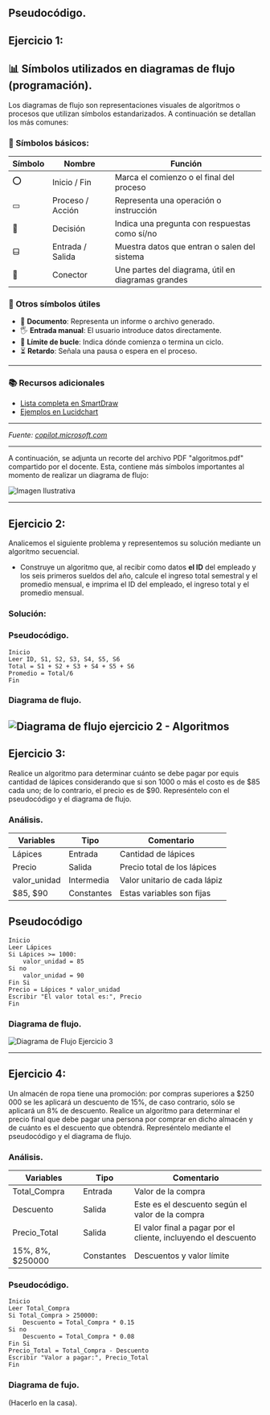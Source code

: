 ## __Pseudocódigo.__
## Ejercicio 1: 
 ## 📊 Símbolos utilizados en diagramas de flujo (programación).

Los diagramas de flujo son representaciones visuales de algoritmos o procesos que utilizan símbolos estandarizados. A continuación se detallan los más comunes:

### 🔹 Símbolos básicos:

| Símbolo | Nombre          | Función                                              |
|--------|------------------|------------------------------------------------------|
| ⭕      | Inicio / Fin     | Marca el comienzo o el final del proceso            |
| ▭      | Proceso / Acción | Representa una operación o instrucción              |
| 🔷      | Decisión         | Indica una pregunta con respuestas como sí/no       |
| ⬓      | Entrada / Salida | Muestra datos que entran o salen del sistema        |
| 🔗      | Conector         | Une partes del diagrama, útil en diagramas grandes  |

### 🧠 Otros símbolos útiles

- 📄 **Documento**: Representa un informe o archivo generado.
- 🖐️ **Entrada manual**: El usuario introduce datos directamente.
- 🔁 **Límite de bucle**: Indica dónde comienza o termina un ciclo.
- ⏳ **Retardo**: Señala una pausa o espera en el proceso.

---

### 📚 Recursos adicionales

- [Lista completa en SmartDraw](https://www.smartdraw.com/flowchart/simbolos-de-diagramas-de-flujo.htm)
- [Ejemplos en Lucidchart](https://www.lucidchart.com/pages/es/simbolos-comunes-de-los-diagramas-de-flujo)
---

_Fuente: [copilot.microsoft.com](copilot.microsoft.com)_

---
A continuación, se adjunta un recorte del archivo PDF "algoritmos.pdf" compartido por el docente. Esta, contiene más símbolos importantes al momento de realizar un diagrama de flujo:

![Imagen Ilustrativa](image.png)

---
## Ejercicio 2: 
Analicemos el siguiente problema y representemos su solución mediante un algoritmo secuencial.

- Construye un algoritmo que, al recibir como datos **el ID** del empleado y los seis primeros sueldos del año, calcule el ingreso total semestral y el promedio mensual, e imprima el ID del empleado, el ingreso total y el promedio mensual.

### Solución: 

### Pseudocódigo.
``` 
Inicio
Leer ID, S1, S2, S3, S4, S5, S6
Total = S1 + S2 + S3 + S4 + S5 + S6
Promedio = Total/6
Fin
``` 

### Diagrama de flujo.
![Diagrama de flujo ejercicio 2 - Algoritmos](Ejercicio2_Algoritmos.drawio.png)
---
## Ejercicio 3: 
Realice un algoritmo para determinar cuánto se debe pagar por equis cantidad de lápices considerando que si son 1000 o más el costo es de $85 cada uno; de lo contrario, el precio es de $90. Represéntelo con el pseudocódigo y el diagrama de flujo.

### Análisis.

|Variables     | Tipo       | Comentario                   |
|--------------|------------|------------------------------|
|Lápices       | Entrada    | Cantidad de lápices          |
| Precio       | Salida     | Precio total de los lápices  |
| valor_unidad | Intermedia | Valor unitario de cada lápiz |
|$85, $90        | Constantes | Estas variables son fijas    |

## Pseudocódigo
```
Inicio
Leer Lápices
Si Lápices >= 1000:
    valor_unidad = 85
Si no 
    valor_unidad = 90
Fin Si
Precio = Lápices * valor_unidad
Escribir "El valor total es:", Precio
Fin
```
### Diagrama de flujo.
![Diagrama de Flujo Ejercicio 3](<Diagrama de flujo - Ejercicio 3.drawio.png>)

---
## Ejercicio 4:
Un almacén de ropa tiene una promoción: por compras superiores a $250 000 se les aplicará un descuento de 15%, de caso contrario, sólo se aplicará un 8% de descuento. Realice un algoritmo para determinar el precio final que debe pagar una persona por comprar en dicho almacén y de cuánto es el descuento que obtendrá. Represéntelo mediante el pseudocódigo y el diagrama de flujo.

### Análisis.

| Variables | Tipo | Comentario |
|-----------|------|------------|
|Total_Compra | Entrada | Valor de la compra |
| Descuento | Salida | Este es el descuento según el valor de la compra
| Precio_Total | Salida | El valor final a pagar por el cliente, incluyendo el descuento
| 15%, 8%, $250000 | Constantes | Descuentos y valor límite | 

### Pseudocódigo.
```
Inicio
Leer Total_Compra
Si Total_Compra > 250000:
    Descuento = Total_Compra * 0.15
Si no 
    Descuento = Total_Compra * 0.08
Fin Si
Precio_Total = Total_Compra - Descuento
Escribir "Valor a pagar:", Precio_Total
Fin
```

### Diagrama de fujo.
(Hacerlo en la casa). 
